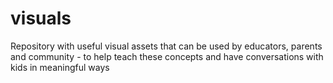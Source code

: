 # visuals
Repository with useful visual assets that can be used by educators, parents and community - to help teach these concepts and have conversations with kids in meaningful ways
